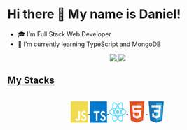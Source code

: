 # Hi there 👋 My name is Daniel!

- 🎓 I’m Full Stack Web Developer
- 🌱 I’m currently learning TypeScript and MongoDB

<div style="display: inline_block" align="center">
  <a href="https://github.com/DanielGomesTB">
  <img height="120em" src="https://github-readme-stats.vercel.app/api?username=DanielGomesTB&show_icons=true&theme=dracula&include_all_commits=true&count_private=true"/>
  <img height="120em" src="https://github-readme-stats.vercel.app/api/top-langs/?username=DanielGomesTB&layout=compact&langs_count=7&theme=dracula"/>
</div>

## My Stacks

<div style="display: inline_block" align="center"><br>
  <img align="center" alt="Js" height="50" width="40" src="https://raw.githubusercontent.com/devicons/devicon/master/icons/javascript/javascript-plain.svg">
  <img align="center" alt="Ts" height="50" width="40" src="https://raw.githubusercontent.com/devicons/devicon/master/icons/typescript/typescript-plain.svg">
  <img align="center" alt="React" height="50" width="40" src="https://raw.githubusercontent.com/devicons/devicon/master/icons/react/react-original.svg">
  <img align="center" alt="HTML" height="50" width="40" src="https://raw.githubusercontent.com/devicons/devicon/master/icons/html5/html5-original.svg">
  <img align="center" alt="CSS" height="50" width="40" src="https://raw.githubusercontent.com/devicons/devicon/master/icons/css3/css3-original.svg">
</div>
